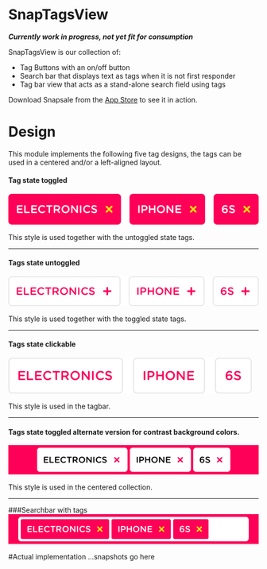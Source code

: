 # SnapTagsView

***Currently work in progress, not yet fit for consumption***

SnapTagsView is our collection of:
- Tag Buttons with an on/off button
- Search bar that displays text as tags when it is not first responder
- Tag bar view that acts as a stand-alone search field using tags

Download Snapsale from the [App Store](http://r.yoz.io/x5.c.h?utm_content=GithubSnapTagsView&instanceId=5984489495330816&yozio_ipad_deeplink_url=snapsale://instance/5984489495330816&yozio_iphone_deeplink_url=snapsale://instance/5984489495330816) to see it in action.


# Design
This module implements the following five tag designs, the tags can be used in a centered and/or a left-aligned layout.

#### Tag state toggled
![](Design/tags_active.png)

This style is used together with the untoggled state tags.

---

#### Tags state untoggled
![](Design/tags_inactive.png)

This style is used together with the toggled state tags.

---

#### Tags state clickable
![](Design/tags_clickable.png)

This style is used in the tagbar.

---

#### Tags state toggled alternate version for contrast background colors.
![](Design/tags_centered_clickable.png)

This style is used in the centered collection.

---

###Searchbar with tags
![](Design/search_bar_tags.png)


#Actual implementation
...snapshots go here